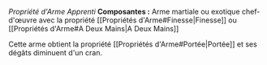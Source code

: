 _Propriété d'Arme Apprenti_
__Composantes :__ Arme martiale ou exotique chef-d'œuvre avec la propriété [[Propriétés d'Arme#Finesse|Finesse]] ou [[Propriétés d'Arme#A Deux Mains|A Deux Mains]]

Cette arme obtient la propriété [[Propriétés d'Arme#Portée|Portée]] et ses dégâts diminuent d'un cran.